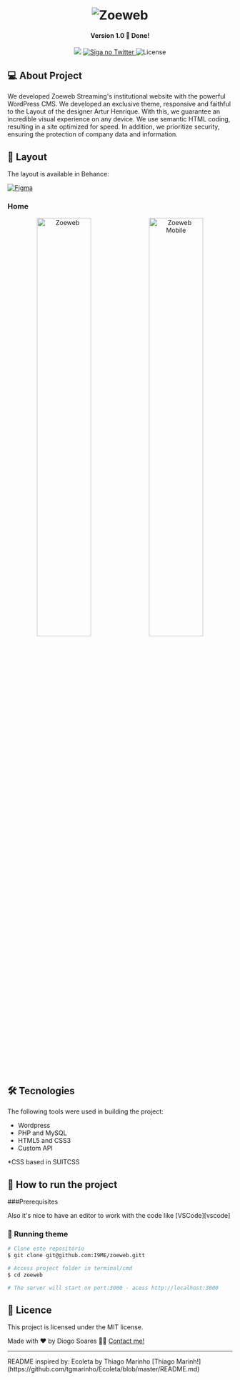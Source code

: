 <h1 align="center">
    <img alt="Zoeweb" title="#Zoeweb" src="https://github.com/I9ME/zoeweb/assets/25693566/85d25ac0-ade6-49c3-8df1-45d298b5b75c" />

</h1>

<h4 align="center"> 
	Version 1.0 🚀 Done! 
</h4>

<p align="center">
  
  <img src="https://img.shields.io/static/v1?label=Languages&message=PHP/JavaScript/CSS3/HTML5&color=blue&style=flat" />
  	
  <a href="https://twitter.com/DgSoaresDev">
    <img alt="Siga no Twitter" src="https://img.shields.io/twitter/url?url=https://twitter.com/DgSoaresDev">
  </a>
	
   <img alt="License" src="https://img.shields.io/badge/license-MIT-brightgreen">
   
</p>


## 💻 About Project

We developed Zoeweb Streaming's institutional website with the powerful WordPress CMS. We developed an exclusive theme, responsive and faithful to the Layout of the designer Artur Henrique. With this, we guarantee an incredible visual experience on any device. We use semantic HTML coding, resulting in a site optimized for speed. In addition, we prioritize security, ensuring the protection of company data and information.


## 🎨 Layout

The layout is available in Behance:

<a href="https://www.behance.net/gallery/174856619/Website-development-for-ZoeWeb-company">
<img alt="Figma" src="https://img.shields.io/static/v1?label=Link&message=Layout&color=blue&style=flat&logo=behance&logoColor=#FFFFFF" />
</a>


### Home


<p align="center">

<img alt="Zoeweb" title="#Zoeweb" src="https://github.com/I9ME/zoeweb/assets/25693566/7027300d-f08e-4218-bcd3-9ce065d79a89" width="49%" />
 <img alt="Zoeweb Mobile" title="#Zoeweb Mobile" src="https://github.com/I9ME/zoeweb/assets/25693566/44c61e89-a0f2-4656-9933-70fe73cd7457" width="49%" />
</p>



## 🛠 Tecnologies

The following tools were used in building the project:

- Wordpress
- PHP and MySQL
- HTML5 and CSS3
- Custom API

*CSS based in SUITCSS


## 🚀 How to run the project

###Prerequisites

Also it's nice to have an editor to work with the code like [VSCode][vscode]

### 🎲 Running theme
```bash
# Clone este repositório
$ git clone git@github.com:I9ME/zoeweb.gitt

# Access project folder in terminal/cmd
$ cd zoeweb

# The server will start on port:3000 - acess http://localhost:3000 
```

## 📝 Licence

This project is licensed under the MIT license.

Made with ❤️ by Diogo Soares 👋🏽 [Contact me!](https://www.linkedin.com/in/dgsoares/)
<hr>
README inspired by: Ecoleta by Thiago Marinho [Thiago Marinh!](https://github.com/tgmarinho/Ecoleta/blob/master/README.md)

